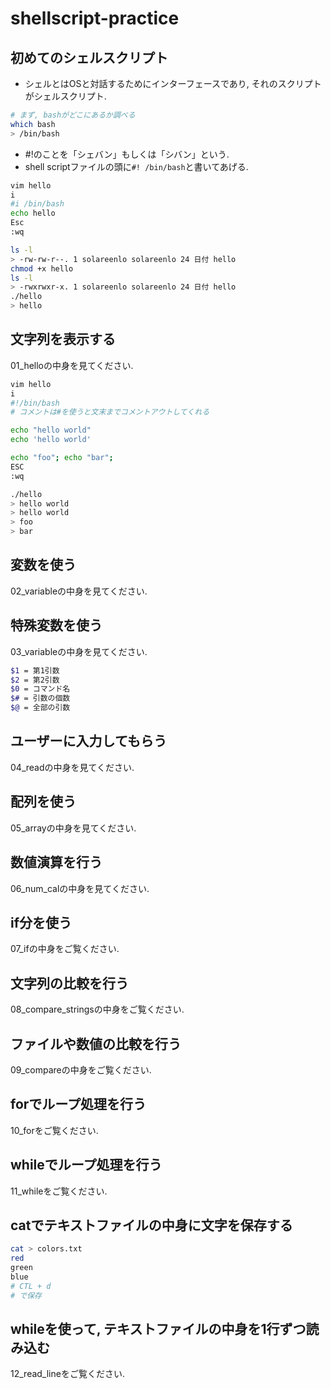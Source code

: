 # shellscript-practice

## 初めてのシェルスクリプト
- シェルとはOSと対話するためにインターフェースであり, それのスクリプトがシェルスクリプト.
```bash
# まず, bashがどこにあるか調べる
which bash
> /bin/bash
```
- #!のことを「シェバン」もしくは「シバン」という.
- shell scriptファイルの頭に`#! /bin/bash`と書いてあげる.

```bash
vim hello
i
#i /bin/bash
echo hello
Esc
:wq

ls -l
> -rw-rw-r--. 1 solareenlo solareenlo 24 日付 hello
chmod +x hello
ls -l
> -rwxrwxr-x. 1 solareenlo solareenlo 24 日付 hello
./hello
> hello
```
## 文字列を表示する
01_helloの中身を見てください.

```bash
vim hello
i
#!/bin/bash
# コメントは#を使うと文末までコメントアウトしてくれる

echo "hello world"
echo 'hello world'

echo "foo"; echo "bar";
ESC
:wq

./hello
> hello world
> hello world
> foo
> bar
```

## 変数を使う
02_variableの中身を見てください.

## 特殊変数を使う
03_variableの中身を見てください.
```bash
$1 = 第1引数
$2 = 第2引数
$0 = コマンド名
$# = 引数の個数
$@ = 全部の引数
```

## ユーザーに入力してもらう
04_readの中身を見てください.

## 配列を使う
05_arrayの中身を見てください.

## 数値演算を行う
06_num_calの中身を見てください.

## if分を使う
07_ifの中身をご覧ください.

## 文字列の比較を行う
08_compare_stringsの中身をご覧ください.

## ファイルや数値の比較を行う
09_compareの中身をご覧ください.

## forでループ処理を行う
10_forをご覧ください.

## whileでループ処理を行う
11_whileをご覧ください.

## catでテキストファイルの中身に文字を保存する
```bash
cat > colors.txt
red
green
blue
# CTL + d
# で保存
```

## whileを使って, テキストファイルの中身を1行ずつ読み込む
12_read_lineをご覧ください.
